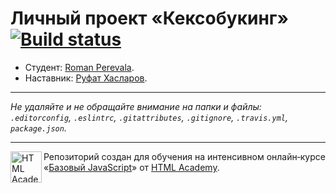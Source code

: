# Личный проект «Кексобукинг» [![Build status][travis-image]][travis-url]

* Студент: [Roman Perevala](https://up.htmlacademy.ru/javascript/11/user/8212).
* Наставник: [Руфат Хасларов](https://up.htmlacademy.ru/javascript/11/user/372587).

---

_Не удаляйте и не обращайте внимание на папки и файлы:_<br>
_`.editorconfig`, `.eslintrc`, `.gitattributes`, `.gitignore`, `.travis.yml`, `package.json`._

---

<a href="https://htmlacademy.ru/intensive/javascript"><img align="left" width="50" height="50" title="HTML Academy" src="https://up.htmlacademy.ru/static/img/intensive/javascript/logo-for-github.svg"></a>

Репозиторий создан для обучения на интенсивном онлайн‑курсе «[Базовый JavaScript](https://htmlacademy.ru/intensive/javascript)» от [HTML Academy](https://htmlacademy.ru).

[travis-image]: https://travis-ci.org/htmlacademy-javascript/8212-keksobooking.svg?branch=master
[travis-url]: https://travis-ci.org/htmlacademy-javascript/8212-keksobooking
